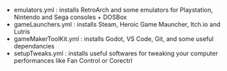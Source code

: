 - emulators.yml : installs RetroArch and some emulators for Playstation, Nintendo and Sega consoles + DOSBox
- gameLaunchers.yml : installs Steam, Heroic Game Mauncher, Itch.io and Lutris
- gameMakerToolKit.yml : installs Godot, VS Code, Git, and some useful dependancies
- setupTweaks.yml : installs useful softwares for tweaking your computer performances like Fan Control or Corectrl
